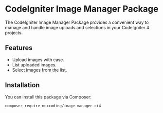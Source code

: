 # CodeIgniter Image Manager Package

The CodeIgniter Image Manager Package provides a convenient way to manage and handle image uploads and selections in your CodeIgniter 4 projects.

## Features

- Upload images with ease.
- List uploaded images.
- Select images from the list.

## Installation

You can install this package via Composer:

```bash
composer require nexcoding/image-manager-ci4
```